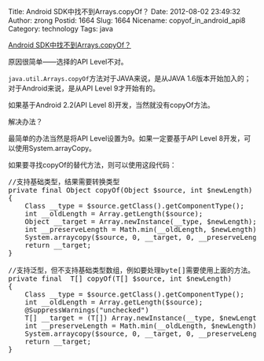 Title: Android SDK中找不到Arrays.copyOf？
Date: 2012-08-02 23:49:32
Author: zrong
Postid: 1664
Slug: 1664
Nicename: copyof_in_android_api8
Category: technology
Tags: java

[Android SDK中找不到Arrays.copyOf？](http://zengrong.net/post/1664.htm)

原因很简单——选择的API Level不对。

`java.util.Arrays.copyOf`方法对于JAVA来说，是从JAVA 1.6版本开始加入的；对于Android来说，是从API Level 9才开始有的。

如果基于Android 2.2(API Level 8)开发，当然就没有copyOf方法。

解决办法？

最简单的办法当然是将API Level设置为9。如果一定要基于API Level 8开发，可以使用System.arrayCopy。

如果要寻找copyOf的替代方法，则可以使用这段代码：

<pre lang="JAVA">
//支持基础类型，结果需要转换类型
private final Object copyOf(Object $source, int $newLength) 
{
	Class<?> __type = $source.getClass().getComponentType();
	int __oldLength = Array.getLength($source);
	Object __target = Array.newInstance(__type, $newLength);
	int __preserveLength = Math.min(__oldLength, $newLength);
	System.arraycopy($source, 0, __target, 0, __preserveLength);
	return __target;
}

//支持泛型，但不支持基础类型数组，例如要处理byte[]需要使用上面的方法。
private final <T> T[] copyOf(T[] $source, int $newLength)
{
	Class<?> __type = $source.getClass().getComponentType();
	int __oldLength = Array.getLength($source);
	@SuppressWarnings("unchecked")
	T[] __target = (T[]) Array.newInstance(__type, $newLength);
	int __preserveLength = Math.min(__oldLength, $newLength);
	System.arraycopy($source, 0, __target, 0, __preserveLength);
	return __target;
}
</pre>
